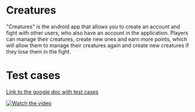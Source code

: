 # Creatures
"Creatures" is the android app that allows you to create an account and fight with other users, 
who also have an account in the application. Players can manage their creatures, 
create new ones and earn more points, 
which will allow them to manage their creatures again and create new creatures if they lose them in the fight. 

# Test cases

<a href="https://docs.google.com/document/d/1L2OcCAYNrijN1h8hJ2qKSDfkdRiHjrCt8w2-AfjPVww/edit?usp=sharing">Link to the google doc with test cases</a>

[![Watch the video](https://img.youtube.com/vi/T-D1KVIuvjA/maxresdefault.jpg)](https://youtu.be/T-D1KVIuvjA)

